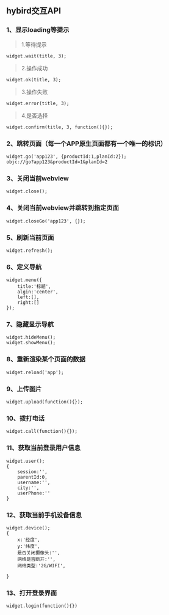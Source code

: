 ## hybird交互API


### 1、显示loading等提示

>1.等待提示  

	widget.wait(title, 3);

>2.操作成功

	widget.ok(title, 3);
>3.操作失败
  
	widget.error(title, 3);
>4.是否选择

	widget.confirm(title, 3, function(){});
### 2、跳转页面（每一个APP原生页面都有一个唯一的标识）

	widget.go('app123', {productId:1,planId:2});  
	objc://go?app123&productId=1&planId=2

### 3、关闭当前webview
	widget.close();

### 4、关闭当前webview并跳转到指定页面
	widget.closeGo('app123', {});

### 5、刷新当前页面
	widget.refresh();

### 6、定义导航
	widget.menu({
		title:'标题',
		algin:'center',
		left:[],
		right:[]
	});

### 7、隐藏显示导航
	widget.hideMenu();
	widget.showMenu();

### 8、重新渲染某个页面的数据
    widget.reload('app');

### 9、上传图片
    widget.upload(function(){});

### 10、拨打电话
    widget.call(function(){});

### 11、获取当前登录用户信息
    widget.user();
	{
		session:'',
		parentId:0,
		username:'',
		city:'',
		userPhone:''
	}

### 12、获取当前手机设备信息
    widget.device();
	{
		x:'经度',
		y:'纬度',
		是否关闭摄像头:'',
		网络是否断开:'',
		网络类型:'2G/WIFI',
		
	}

### 13、打开登录界面
	widget.login(function(){})